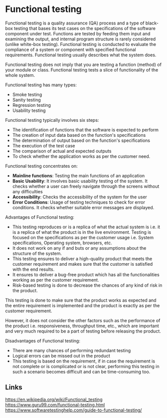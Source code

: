 # Functional testing
Functional testing is a quality assurance (QA) process and a type of black-box testing that bases its test cases on the specifications of the software component under test. Functions are tested by feeding them input and examining the output, and internal program structure is rarely considered (unlike white-box testing). Functional testing is conducted to evaluate the compliance of a system or component with specified functional requirements. Functional testing usually describes what the system does.

Functional testing does not imply that you are testing a function (method) of your module or class. Functional testing tests a slice of functionality of the whole system.

Functional testing has many types:
- Smoke testing
- Sanity testing
- Regression testing
- Usability testing

Functional testing typically involves six steps:
- The identification of functions that the software is expected to perform
- The creation of input data based on the function's specifications
- The determination of output based on the function's specifications
- The execution of the test case
- The comparison of actual and expected outputs
- To check whether the application works as per the customer need.

Functional testing concentrates on:
- **Mainline functions**: Testing the main functions of an application
- **Basic Usability**: It involves basic usability testing of the system. It checks whether a user can freely navigate through the screens without any difficulties
- **Accessibility**: Checks the accessibility of the system for the user
- **Error Conditions**: Usage of testing techniques to check for error conditions.  It checks whether suitable error messages are displayed.

Advantages of Functional testing:
- This testing reproduces or is a replica of what the actual system is i.e. it is a replica of what the product is in the live environment. Testing is focused on the specifications as per the customer usage i.e. System specifications, Operating system, browsers, etc.
- It does not work on any if and buts or any assumptions about the structure of the system.
- This testing ensures to deliver a high-quality product that meets the customer requirement and makes sure that the customer is satisfied with the end results.
- It ensures to deliver a bug-free product which has all the functionalities working as per the customer requirement.
- Risk-based testing is done to decrease the chances of any kind of risk in the product.

This testing is done to make sure that the product works as expected and the entire requirement is implemented and the product is exactly as per the customer requirement.

However, it does not consider the other factors such as the performance of the product i.e. responsiveness, throughput time, etc., which are important and very much required to be a part of testing before releasing the product.

Disadvantages of Functional testing:
- There are many chances of performing redundant testing
- Logical errors can be missed out in the product
- This testing is based on the requirement, if in case the requirement is not complete or is complicated or is not clear, performing this testing in such a scenario becomes difficult and can be time-consuming too.

## Links
https://en.wikipedia.org/wiki/Functional_testing  
https://www.guru99.com/functional-testing.html  
https://www.softwaretestinghelp.com/guide-to-functional-testing/  
